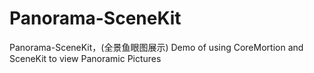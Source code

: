 # Panorama-SceneKit
Panorama-SceneKit，(全景鱼眼图展示) Demo of using CoreMortion and SceneKit to view Panoramic Pictures
